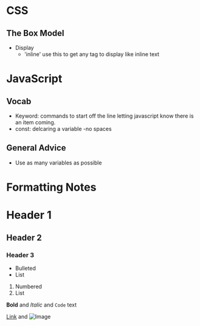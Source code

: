 # CSS
## The Box Model
- Display
  - 'inline' use this to get any tag to display like inline text
 # JavaScript
 ## Vocab 
 - Keyword: commands to start off the line letting javascript know there is an item coming. 
 - const: delcaring a variable 
   -no spaces
 ## General Advice
 - Use as many variables as possible 
 
   
 



# Formatting Notes

# Header 1
## Header 2
### Header 3

- Bulleted
- List

1. Numbered
2. List

**Bold** and _Italic_ and `Code` text

[Link](url) and ![Image](src)
